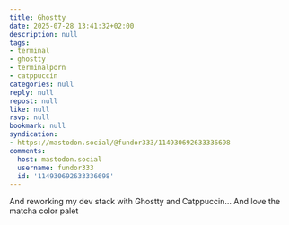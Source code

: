 ```yaml
---
title: Ghostty
date: 2025-07-28 13:41:32+02:00
description: null
tags:
- terminal
- ghostty
- terminalporn
- catppuccin
categories: null
reply: null
repost: null
like: null
rsvp: null
bookmark: null
syndication:
- https://mastodon.social/@fundor333/114930692633336698
comments:
  host: mastodon.social
  username: fundor333
  id: '114930692633336698'
---
```


And reworking my dev stack with Ghostty and Catppuccin... And love the matcha color palet
